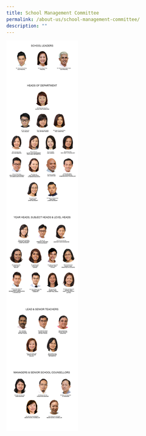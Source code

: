 ```yaml
---
title: School Management Committee
permalink: /about-us/school-management-committee/
description: ""
---
```


![School Management Committee 2023](/images/Aboutus/fullsmc2023feb08.jpg)